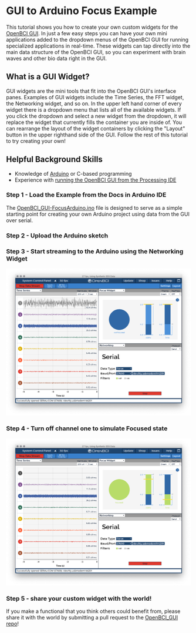 # GUI to Arduino Focus Example

This tutorial shows you how to create your own custom widgets for the [OpenBCI GUI](https://github.com/OpenBCI/OpenBCI_GUI). In just a few easy steps you can have your own mini applications added to the dropdown menus of the OpenBCI GUI for running specialized applications in real-time. These widgets can tap directly into the main data structure of the OpenBCI GUI, so you can experiment with brain waves and other bio data right in the GUI.

## What is a GUI Widget?

GUI widgets are the mini tools that fit into the OpenBCI GUI's interface panes. Examples of GUI widgets include the Time Series, the FFT widget, the Networking widget, and so on. In the upper left hand corner of every widget there is a dropdown menu that lists all of the available widgets. If you click the dropdown and select a new widget from the dropdown, it will replace the widget that currently fills the container you are inside of. You can rearrange the layout of the widget containers by clicking the "Layout" button in the upper righthand side of the GUI. Follow the rest of this tutorial to try creating your own!

## Helpful Background Skills

* Knowledge of [Arduino](https://www.arduino.cc/reference/en/) or C-based programming
* Experience with [running the OpenBCI GUI from the Processing IDE](https://docs.openbci.com/OpenBCI%20Software/01-OpenBCI_GUI#the-openbci-gui-running-the-openbci-gui-from-the-processing-ide)


### Step 1 - Load the Example from the Docs in Arduino IDE

The [OpenBCI_GUI-FocusArduino.ino](../assets/files/OpenBCI_GUI-FocusArduino.ino) file is designed to serve as a simple starting point for creating your own Arduino project using data from the GUI over serial.


### Step 2 - Upload the Arduino sketch



### Step 3 - Start streaming to the Arduino using the Networking Widget

![OpenBCI Serial Not Focused](../assets/images/gui_arduino_serial_notFocused.png)

### Step 4 - Turn off channel one to simulate Focused state

![OpenBCI Serial Not Focused](../assets/images/gui_arduino_serial_Focused.png)


### Step 5 - share your custom widget with the world!

If you make a functional that you think others could benefit from, please share it with the world by submitting a pull request to the [OpenBCI_GUI repo](https://github.com/OpenBCI/OpenBCI_GUI)! 

